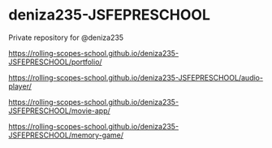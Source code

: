 # deniza235-JSFEPRESCHOOL
Private repository for @deniza235

https://rolling-scopes-school.github.io/deniza235-JSFEPRESCHOOL/portfolio/

https://rolling-scopes-school.github.io/deniza235-JSFEPRESCHOOL/audio-player/

https://rolling-scopes-school.github.io/deniza235-JSFEPRESCHOOL/movie-app/

https://rolling-scopes-school.github.io/deniza235-JSFEPRESCHOOL/memory-game/

